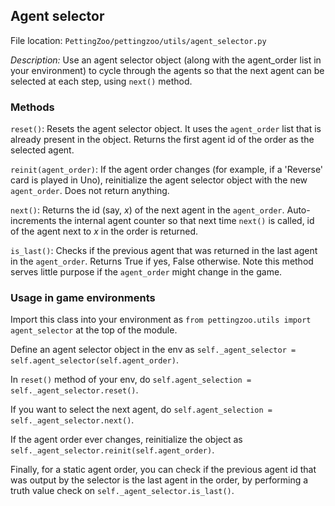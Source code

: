 ## Agent selector 

File location: `PettingZoo/pettingzoo/utils/agent_selector.py`

*Description:* Use an agent selector object (along with the agent_order list in your environment) to cycle through the agents so that the next agent can be selected at each step, using `next()` method.

### Methods

`reset()`: Resets the agent selector object. It uses the `agent_order` list that is already present in the object. Returns the first agent id of the order as the selected agent.

`reinit(agent_order)`: If the agent order changes (for example, if a 'Reverse' card is played in Uno), reinitialize the agent selector object with the new `agent_order`. Does not return anything.

`next()`: Returns the id (say, _x_) of the next agent in the `agent_order`. Auto-increments the internal agent counter so that next time `next()` is called, id of the agent next to _x_ in the order is returned.

`is_last()`: Checks if the previous agent that was returned in the last agent in the `agent_order`. Returns True if yes, False otherwise. Note this method serves little purpose if the `agent_order` might change in the game.

### Usage in game environments

Import this class into your environment as `from pettingzoo.utils import agent_selector` at the top of the module.

Define an agent selector object in the env as `self._agent_selector = self.agent_selector(self.agent_order)`.

In `reset()` method of your env, do `self.agent_selection = self._agent_selector.reset()`.

If you want to select the next agent, do `self.agent_selection = self._agent_selector.next()`.

If the agent order ever changes, reinitialize the object as `self._agent_selector.reinit(self.agent_order)`.

Finally, for a static agent order, you can check if the previous agent id that was output by the selector is the last agent in the order, by performing a truth value check on `self._agent_selector.is_last()`.
